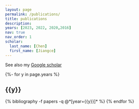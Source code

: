 ```yaml
---
layout: page
permalink: /publications/
title: publications
description: 
years: [2023, 2022, 2020,2016]
nav: true
nav_order: 1
scholar:
  last_name: [Chen]
  first_name: [Jiangce]
---
```


See also my <a href="https://scholar.google.com/citations?user=0ZMklOIAAAAJ&hl=en&oi=ao">Google scholar</a> 

<!-- _pages/publications.md -->
<div class="publications">

{%- for y in page.years %}
  <h2 class="year">{{y}}</h2>
  {% bibliography -f papers -q @*[year={{y}}]* %}
{% endfor %}

</div>
